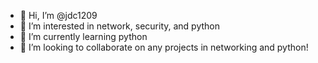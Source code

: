 - 👋 Hi, I’m @jdc1209
- 👀 I’m interested in network, security, and python
- 🌱 I’m currently learning python
- 💞️ I’m looking to collaborate on any projects in networking and python!

<!---
jdc1209/jdc1209 is a ✨ special ✨ repository because its `README.md` (this file) appears on your GitHub profile.
You can click the Preview link to take a look at your changes.
--->
